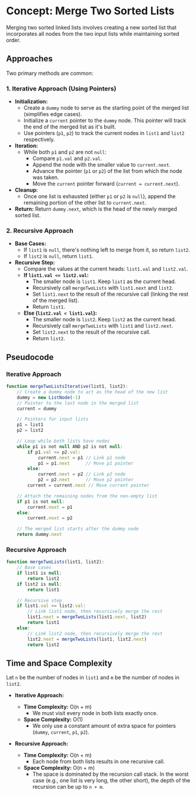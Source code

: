 # Concept: Merge Two Sorted Lists

Merging two sorted linked lists involves creating a new sorted list that incorporates all nodes from the two input lists while maintaining sorted order.

## Approaches

Two primary methods are common:

### 1. Iterative Approach (Using Pointers)

*   **Initialization:**
    *   Create a `dummy` node to serve as the starting point of the merged list (simplifies edge cases).
    *   Initialize a `current` pointer to the `dummy` node. This pointer will track the end of the merged list as it's built.
    *   Use pointers (`p1`, `p2`) to track the current nodes in `list1` and `list2` respectively.
*   **Iteration:**
    *   While both `p1` and `p2` are not `null`:
        *   Compare `p1.val` and `p2.val`.
        *   Append the node with the smaller value to `current.next`.
        *   Advance the pointer (`p1` or `p2`) of the list from which the node was taken.
        *   Move the `current` pointer forward (`current = current.next`).
*   **Cleanup:**
    *   Once one list is exhausted (either `p1` or `p2` is `null`), append the remaining portion of the other list to `current.next`.
*   **Return:** Return `dummy.next`, which is the head of the newly merged sorted list.

### 2. Recursive Approach

*   **Base Cases:**
    *   If `list1` is `null`, there's nothing left to merge from it, so return `list2`.
    *   If `list2` is `null`, return `list1`.
*   **Recursive Step:**
    *   Compare the values at the current heads: `list1.val` and `list2.val`.
    *   **If `list1.val <= list2.val`:**
        *   The smaller node is `list1`. Keep `list1` as the current head.
        *   Recursively call `mergeTwoLists` with `list1.next` and `list2`.
        *   Set `list1.next` to the result of the recursive call (linking the rest of the merged list).
        *   Return `list1`.
    *   **Else (`list2.val < list1.val`):**
        *   The smaller node is `list2`. Keep `list2` as the current head.
        *   Recursively call `mergeTwoLists` with `list1` and `list2.next`.
        *   Set `list2.next` to the result of the recursive call.
        *   Return `list2`.

## Pseudocode

### Iterative Approach
```js
function mergeTwoListsIterative(list1, list2):
    // Create a dummy node to act as the head of the new list
    dummy = new ListNode(-1)
    // Pointer to the last node in the merged list
    current = dummy

    // Pointers for input lists
    p1 = list1
    p2 = list2

    // Loop while both lists have nodes
    while p1 is not null AND p2 is not null:
        if p1.val <= p2.val:
            current.next = p1 // Link p1 node
            p1 = p1.next      // Move p1 pointer
        else:
            current.next = p2 // Link p2 node
            p2 = p2.next      // Move p2 pointer
        current = current.next // Move current pointer

    // Attach the remaining nodes from the non-empty list
    if p1 is not null:
        current.next = p1
    else:
        current.next = p2

    // The merged list starts after the dummy node
    return dummy.next
```

### Recursive Approach

```js
function mergeTwoLists(list1, list2):
    // Base cases
    if list1 is null:
        return list2
    if list2 is null:
        return list1

    // Recursive step
    if list1.val <= list2.val:
        // Link list1 node, then recursively merge the rest
        list1.next = mergeTwoLists(list1.next, list2)
        return list1
    else:
        // Link list2 node, then recursively merge the rest
        list2.next = mergeTwoLists(list1, list2.next)
        return list2
```

## Time and Space Complexity

Let `n` be the number of nodes in `list1` and `m` be the number of nodes in `list2`.

*   **Iterative Approach:**
    *   **Time Complexity:** O(n + m)
        *   We must visit every node in both lists exactly once.
    *   **Space Complexity:** O(1)
        *   We only use a constant amount of extra space for pointers (`dummy`, `current`, `p1`, `p2`).

*   **Recursive Approach:**
    *   **Time Complexity:** O(n + m)
        *   Each node from both lists results in one recursive call.
    *   **Space Complexity:** O(n + m)
        *   The space is dominated by the recursion call stack. In the worst case (e.g., one list is very long, the other short), the depth of the recursion can be up to `n + m`. 